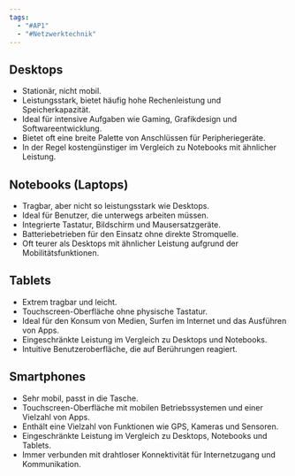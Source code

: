 ```yaml
---
tags:
  - "#AP1"
  - "#Netzwerktechnik"
---
```

## Desktops
- Stationär, nicht mobil.
- Leistungsstark, bietet häufig hohe Rechenleistung und Speicherkapazität.
- Ideal für intensive Aufgaben wie Gaming, Grafikdesign und Softwareentwicklung.
- Bietet oft eine breite Palette von Anschlüssen für Peripheriegeräte.
- In der Regel kostengünstiger im Vergleich zu Notebooks mit ähnlicher Leistung.
## Notebooks (Laptops)
- Tragbar, aber nicht so leistungsstark wie Desktops.
- Ideal für Benutzer, die unterwegs arbeiten müssen.
- Integrierte Tastatur, Bildschirm und Mausersatzgeräte.
- Batteriebetrieben für den Einsatz ohne direkte Stromquelle.
- Oft teurer als Desktops mit ähnlicher Leistung aufgrund der Mobilitätsfunktionen.
## Tablets
- Extrem tragbar und leicht.
- Touchscreen-Oberfläche ohne physische Tastatur.
- Ideal für den Konsum von Medien, Surfen im Internet und das Ausführen von Apps.
- Eingeschränkte Leistung im Vergleich zu Desktops und Notebooks.
- Intuitive Benutzeroberfläche, die auf Berührungen reagiert.

## Smartphones
- Sehr mobil, passt in die Tasche.
- Touchscreen-Oberfläche mit mobilen Betriebssystemen und einer Vielzahl von Apps.
- Enthält eine Vielzahl von Funktionen wie GPS, Kameras und Sensoren.
- Eingeschränkte Leistung im Vergleich zu Desktops, Notebooks und Tablets.
- Immer verbunden mit drahtloser Konnektivität für Internetzugang und Kommunikation.